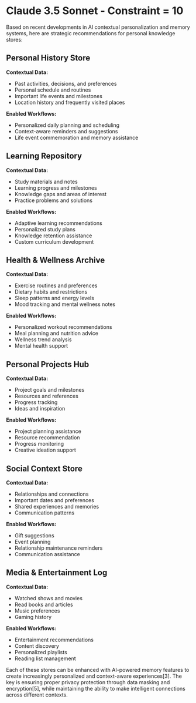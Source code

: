 # Claude 3.5 Sonnet - Constraint = 10

Based on recent developments in AI contextual personalization and memory systems, here are strategic recommendations for personal knowledge stores:

## Personal History Store
**Contextual Data:**
- Past activities, decisions, and preferences
- Personal schedule and routines
- Important life events and milestones
- Location history and frequently visited places

**Enabled Workflows:**
- Personalized daily planning and scheduling
- Context-aware reminders and suggestions
- Life event commemoration and memory assistance

## Learning Repository
**Contextual Data:**
- Study materials and notes
- Learning progress and milestones
- Knowledge gaps and areas of interest
- Practice problems and solutions

**Enabled Workflows:**
- Adaptive learning recommendations
- Personalized study plans
- Knowledge retention assistance
- Custom curriculum development

## Health & Wellness Archive
**Contextual Data:**
- Exercise routines and preferences
- Dietary habits and restrictions
- Sleep patterns and energy levels
- Mood tracking and mental wellness notes

**Enabled Workflows:**
- Personalized workout recommendations
- Meal planning and nutrition advice
- Wellness trend analysis
- Mental health support

## Personal Projects Hub
**Contextual Data:**
- Project goals and milestones
- Resources and references
- Progress tracking
- Ideas and inspiration

**Enabled Workflows:**
- Project planning assistance
- Resource recommendation
- Progress monitoring
- Creative ideation support

## Social Context Store
**Contextual Data:**
- Relationships and connections
- Important dates and preferences
- Shared experiences and memories
- Communication patterns

**Enabled Workflows:**
- Gift suggestions
- Event planning
- Relationship maintenance reminders
- Communication assistance

## Media & Entertainment Log
**Contextual Data:**
- Watched shows and movies
- Read books and articles
- Music preferences
- Gaming history

**Enabled Workflows:**
- Entertainment recommendations
- Content discovery
- Personalized playlists
- Reading list management

Each of these stores can be enhanced with AI-powered memory features to create increasingly personalized and context-aware experiences[3]. The key is ensuring proper privacy protection through data masking and encryption[5], while maintaining the ability to make intelligent connections across different contexts.
 